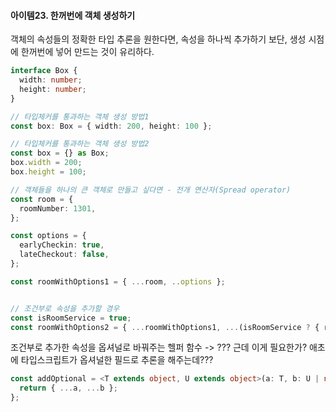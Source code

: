 #### 아이템23. 한꺼번에 객체 생성하기

객체의 속성들의 정확한 타입 추론을 원한다면, 속성을 하나씩 추가하기 보단, 생성 시점에 한꺼번에 넣어 만드는 것이 유리하다.

```typescript
interface Box {
  width: number;
  height: number;
}

// 타입체커를 통과하는 객체 생성 방법1
const box: Box = { width: 200, height: 100 };

// 타입체커를 통과하는 객체 생성 방법2
const box = {} as Box;
box.width = 200;
box.height = 100;

// 객체들을 하나의 큰 객체로 만들고 싶다면 - 전개 연산자(Spread operator)
const room = {
  roomNumber: 1301,
};

const options = {
  earlyCheckin: true,
  lateCheckout: false,
};

const roomWithOptions1 = { ...room, ..options };


// 조건부로 속성을 추가할 경우
const isRoomService = true;
const roomWithOptions2 = { ...roomWithOptions1, ...(isRoomService ? { roomService: true } : {}) };
```



조건부로 추가한 속성을 옵셔널로 바꿔주는 헬퍼 함수 -> ??? 근데 이게 필요한가? 애초에 타입스크립트가 옵셔널한 필드로 추론을 해주는데???

```typescript
const addOptional = <T extends object, U extends object>(a: T, b: U | null): T & Partial<U> => {
  return { ...a, ...b };
};
```

